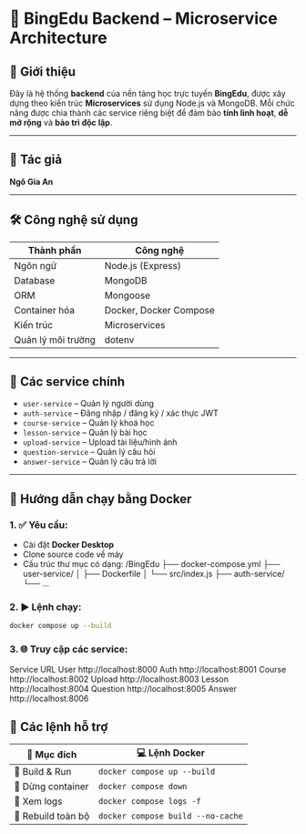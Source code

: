 # 🧠 BingEdu Backend – Microservice Architecture

## 📌 Giới thiệu

Đây là hệ thống **backend** của nền tảng học trực tuyến **BingEdu**, được xây dựng theo kiến trúc **Microservices** sử dụng Node.js và MongoDB. Mỗi chức năng được chia thành các service riêng biệt để đảm bảo **tính linh hoạt**, **dễ mở rộng** và **bảo trì độc lập**.

---

## 👤 Tác giả

**Ngô Gia An**

---

## 🛠 Công nghệ sử dụng

| Thành phần         | Công nghệ              |
| ------------------ | ---------------------- |
| Ngôn ngữ           | Node.js (Express)      |
| Database           | MongoDB                |
| ORM                | Mongoose               |
| Container hóa      | Docker, Docker Compose |
| Kiến trúc          | Microservices          |
| Quản lý môi trường | dotenv                 |

---

## 📂 Các service chính

- `user-service` – Quản lý người dùng
- `auth-service` – Đăng nhập / đăng ký / xác thực JWT
- `course-service` – Quản lý khoá học
- `lesson-service` – Quản lý bài học
- `upload-service` – Upload tài liệu/hình ảnh
- `question-service` – Quản lý câu hỏi
- `answer-service` – Quản lý câu trả lời

---

## 🚀 Hướng dẫn chạy bằng Docker

### 1. ✅ Yêu cầu:

- Cài đặt **Docker Desktop**
- Clone source code về máy
- Cấu trúc thư mục có dạng:
  /BingEdu
  ├── docker-compose.yml
  ├── user-service/
  │ ├── Dockerfile
  │ └── src/index.js
  ├── auth-service/
  └── ...

### 2. ▶️ Lệnh chạy:

```bash
docker compose up --build
```

### 3. 🌐 Truy cập các service:

Service URL
User http://localhost:8000
Auth http://localhost:8001
Course http://localhost:8002
Upload http://localhost:8003
Lesson http://localhost:8004
Question http://localhost:8005
Answer http://localhost:8006

## 📌 Các lệnh hỗ trợ

| 🧩 Mục đích        | 💻 Lệnh Docker                    |
| ------------------ | --------------------------------- |
| 🔧 Build & Run     | `docker compose up --build`       |
| 🛑 Dừng container  | `docker compose down`             |
| 📜 Xem logs        | `docker compose logs -f`          |
| 🔄 Rebuild toàn bộ | `docker compose build --no-cache` |
